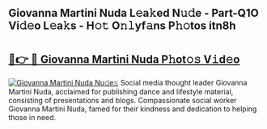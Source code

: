 ## Giovanna Martini Nuda L𝚎a𝚔ed N𝚞𝚍e - Part-Q1O Vi𝚍𝚎o L𝚎a𝚔s - H𝚘𝚝 O𝚗𝚕yf𝚊ns P𝚑𝚘tos itn8h

# <h2><a href="http://kfcdv5n.oniu.top/?m=Giovanna+Martini+Nuda">🔗👉 🔴 Giovanna Martini Nuda P𝚑ot𝚘𝚜 V𝚒d𝚎o</a></h2>

[![Giovanna Martini Nuda Nu𝚍e𝚜](https://i.imgur.com/0qMVB7G.gif)](http://kfcdv5n.oniu.top/?m=Giovanna+Martini+Nuda)
Social media thought leader Giovanna Martini Nuda, acclaimed for publishing dance and lifestyle material, consisting of presentations and blogs. Compassionate social worker Giovanna Martini Nuda, famed for their kindness and dedication to helping those in need.  
